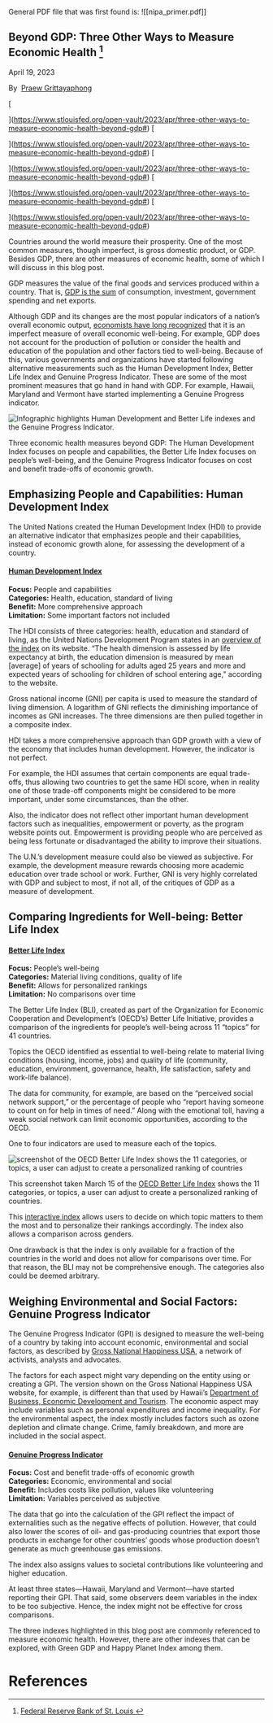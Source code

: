 General PDF file that was first found is: 
![[nipa_primer.pdf]]

## Beyond GDP: Three Other Ways to Measure Economic Health [^1]

April 19, 2023

By  [Praew Grittayaphong](https://www.stlouisfed.org/open-vault/2023/apr/three-other-ways-to-measure-economic-health-beyond-gdp#authorbox)

[

](https://www.stlouisfed.org/open-vault/2023/apr/three-other-ways-to-measure-economic-health-beyond-gdp#) [

](https://www.stlouisfed.org/open-vault/2023/apr/three-other-ways-to-measure-economic-health-beyond-gdp#) [

](https://www.stlouisfed.org/open-vault/2023/apr/three-other-ways-to-measure-economic-health-beyond-gdp#) [

](https://www.stlouisfed.org/open-vault/2023/apr/three-other-ways-to-measure-economic-health-beyond-gdp#) [

](https://www.stlouisfed.org/open-vault/2023/apr/three-other-ways-to-measure-economic-health-beyond-gdp#)

Countries around the world measure their prosperity. One of the most common measures, though imperfect, is gross domestic product, or GDP. Besides GDP, there are other measures of economic health, some of which I will discuss in this blog post.

GDP measures the value of the final goods and services produced within a country. That is, [GDP is the sum](https://www.stlouisfed.org/open-vault/2019/march/what-is-gdp-why-important) of consumption, investment, government spending and net exports.

Although GDP and its changes are the most popular indicators of a nation’s overall economic output, [economists have long recognized](https://www.khanacademy.org/economics-finance-domain/ap-macroeconomics/economic-iondicators-and-the-business-cycle/limitations-of-gdp/a/lesson-summary-the-limitations-of-gdp) that it is an imperfect measure of overall economic well-being. For example, GDP does not account for the production of pollution or consider the health and education of the population and other factors tied to well-being. Because of this, various governments and organizations have started following alternative measurements such as the Human Development Index, Better Life Index and Genuine Progress Indicator. These are some of the most prominent measures that go hand in hand with GDP. For example, Hawaii, Maryland and Vermont have started implementing a Genuine Progress indicator.

![Infographic highlights Human Development and Better Life indexes and the Genuine Progress Indicator.](https://www.stlouisfed.org/-/media/project/frbstl/stlouisfed/blog/2023/april/ov/ov-econhealthmeasures-825px.jpg?sc_lang=en.ashx&hash=6F27EABEE49F9AEAA262D00652A89637)

Three economic health measures beyond GDP: The Human Development Index focuses on people and capabilities, the Better Life Index focuses on people’s well-being, and the Genuine Progress Indicator focuses on cost and benefit trade-offs of economic growth.

## Emphasizing People and Capabilities: Human Development Index

The United Nations created the Human Development Index (HDI) to provide an alternative indicator that emphasizes people and their capabilities, instead of economic growth alone, for assessing the development of a country.

#### [Human Development Index](https://hdr.undp.org/data-center/human-development-index#/indicies/HDI)

**Focus:** People and capabilities  
**Categories:** Health, education, standard of living  
**Benefit:** More comprehensive approach  
**Limitation:** Some important factors not included

The HDI consists of three categories: health, education and standard of living, as the United Nations Development Program states in an [overview of the index](https://hdr.undp.org/data-center/human-development-index#/indicies/HDI) on its website. “The health dimension is assessed by life expectancy at birth, the education dimension is measured by mean [average] of years of schooling for adults aged 25 years and more and expected years of schooling for children of school entering age,” according to the website.

Gross national income (GNI) per capita is used to measure the standard of living dimension. A logarithm of GNI reflects the diminishing importance of incomes as GNI increases. The three dimensions are then pulled together in a composite index.

HDI takes a more comprehensive approach than GDP growth with a view of the economy that includes human development. However, the indicator is not perfect.

For example, the HDI assumes that certain components are equal trade-offs, thus allowing two countries to get the same HDI score, when in reality one of those trade-off components might be considered to be more important, under some circumstances, than the other.

Also, the indicator does not reflect other important human development factors such as inequalities, empowerment or poverty, as the program website points out. Empowerment is providing people who are perceived as being less fortunate or disadvantaged the ability to improve their situations.

The U.N.’s development measure could also be viewed as subjective. For example, the development measure rewards choosing more academic education over trade school or work. Further, GNI is very highly correlated with GDP and subject to most, if not all, of the critiques of GDP as a measure of development.

## Comparing Ingredients for Well-being: Better Life Index

#### [Better Life Index](https://www.oecdbetterlifeindex.org/#/11111111111)

**Focus:** People’s well-being  
**Categories:** Material living conditions, quality of life  
**Benefit:** Allows for personalized rankings  
**Limitation:** No comparisons over time

The Better Life Index (BLI), created as part of the Organization for Economic Cooperation and Development’s (OECD’s) Better Life Initiative, provides a comparison of the ingredients for people’s well-being across 11 “topics” for 41 countries.

Topics the OECD identified as essential to well-being relate to material living conditions (housing, income, jobs) and quality of life (community, education, environment, governance, health, life satisfaction, safety and work-life balance).

The data for community, for example, are based on the “perceived social network support,” or the percentage of people who “report having someone to count on for help in times of need.” Along with the emotional toll, having a weak social network can limit economic opportunities, according to the OECD.

One to four indicators are used to measure each of the topics.

![screenshot of the OECD Better Life Index shows the 11 categories, or topics, a user can adjust to create a personalized ranking of countries](https://www.stlouisfed.org/-/media/project/frbstl/stlouisfed/blog/2023/april/ov/ovblog_alternative-economic-health-measures825.png?sc_lang=en&hash=CC2D1DBE38D681E8C654C317761EAEBE)

This screenshot taken March 15 of the [OECD Better Life Index](https://www.oecdbetterlifeindex.org/#/11111111111) shows the 11 categories, or topics, a user can adjust to create a personalized ranking of countries.

This [interactive index](https://www.oecdbetterlifeindex.org/#/11111111111) allows users to decide on which topic matters to them the most and to personalize their rankings accordingly. The index also allows a comparison across genders.

One drawback is that the index is only available for a fraction of the countries in the world and does not allow for comparisons over time. For that reason, the BLI may not be comprehensive enough. The categories also could be deemed arbitrary.

## Weighing Environmental and Social Factors: Genuine Progress Indicator

The Genuine Progress Indicator (GPI) is designed to measure the well-being of a country by taking into account economic, environmental and social factors, as described by [Gross National Happiness USA](https://gnhusa.org/genuine-progress-indicator/), a network of activists, analysts and advocates.

The factors for each aspect might vary depending on the entity using or creating a GPI. The version shown on the Gross National Happiness USA website, for example, is different than that used by Hawaii’s [Department of Business, Economic Development and Tourism](https://dbedt.hawaii.gov/economic/hawaii-genuine-progress-indicator-hi-gpi/). The economic aspect may include variables such as personal expenditures and income inequality. For the environmental aspect, the index mostly includes factors such as ozone depletion and climate change. Crime, family breakdown, and more are included in the social aspect.

#### [Genuine Progress Indicator](https://gnhusa.org/genuine-progress-indicator/)

**Focus:** Cost and benefit trade-offs of economic growth  
**Categories:** Economic, environmental and social  
**Benefit:** Includes costs like pollution, values like volunteering  
**Limitation:** Variables perceived as subjective

The data that go into the calculation of the GPI reflect the impact of externalities such as the negative effects of pollution. However, that could also lower the scores of oil- and gas-producing countries that export those products in exchange for other countries’ goods whose production doesn’t generate as much greenhouse gas emissions.

The index also assigns values to societal contributions like volunteering and higher education.

At least three states—Hawaii, Maryland and Vermont—have started reporting their GPI. That said, some observers deem variables in the index to be too subjective. Hence, the index might not be effective for cross comparisons.

The three indexes highlighted in this blog post are commonly referenced to measure economic health. However, there are other indexes that can be explored, with Green GDP and Happy Planet Index among them.

# References
[^1]: [Federal Reserve Bank of St. Louis ](https://www.stlouisfed.org/open-vault/2023/apr/three-other-ways-to-measure-economic-health-beyond-gdp)

